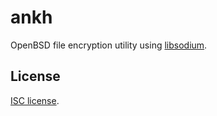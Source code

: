 # ankh
OpenBSD file encryption utility using
[libsodium](https://download.libsodium.org/doc/).

## License

[ISC license](https://en.wikipedia.org/wiki/ISC_license).
